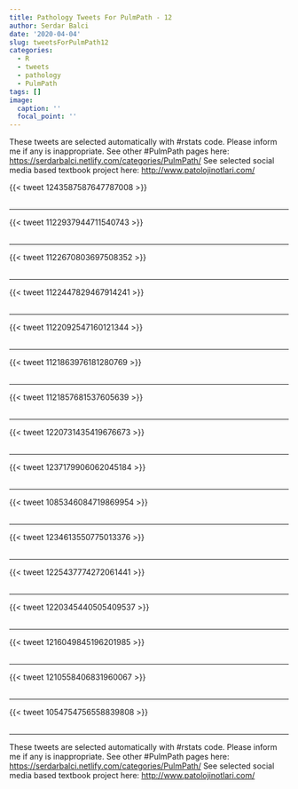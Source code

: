 ```yaml
---
title: Pathology Tweets For PulmPath - 12
author: Serdar Balci
date: '2020-04-04'
slug: tweetsForPulmPath12
categories:
  - R
  - tweets
  - pathology
  - PulmPath
tags: []
image:
  caption: ''
  focal_point: ''
---
```



These tweets are selected automatically with #rstats code. Please inform me if any is inappropriate.
See other #PulmPath pages here: https://serdarbalci.netlify.com/categories/PulmPath/ 
See selected social media based textbook project here: http://www.patolojinotlari.com/

{{< tweet 1243587587647787008 >}}
<br>
<br>
<hr>
{{< tweet 1122937944711540743 >}}
<br>
<br>
<hr>
{{< tweet 1122670803697508352 >}}
<br>
<br>
<hr>
{{< tweet 1122447829467914241 >}}
<br>
<br>
<hr>
{{< tweet 1122092547160121344 >}}
<br>
<br>
<hr>
{{< tweet 1121863976181280769 >}}
<br>
<br>
<hr>
{{< tweet 1121857681537605639 >}}
<br>
<br>
<hr>
{{< tweet 1220731435419676673 >}}
<br>
<br>
<hr>
{{< tweet 1237179906062045184 >}}
<br>
<br>
<hr>
{{< tweet 1085346084719869954 >}}
<br>
<br>
<hr>
{{< tweet 1234613550775013376 >}}
<br>
<br>
<hr>
{{< tweet 1225437774272061441 >}}
<br>
<br>
<hr>
{{< tweet 1220345440505409537 >}}
<br>
<br>
<hr>
{{< tweet 1216049845196201985 >}}
<br>
<br>
<hr>
{{< tweet 1210558406831960067 >}}
<br>
<br>
<hr>
{{< tweet 1054754756558839808 >}}
<br>
<br>
<hr>


These tweets are selected automatically with #rstats code. Please inform me if any is inappropriate.
See other #PulmPath pages here: https://serdarbalci.netlify.com/categories/PulmPath/ 
See selected social media based textbook project here: http://www.patolojinotlari.com/
